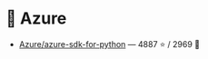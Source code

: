 # 👤 Azure

- [Azure/azure-sdk-for-python](https://github.com/Azure/azure-sdk-for-python) — 4887 ⭐️ / 2969 🍴

